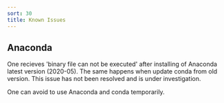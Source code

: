 ```yaml
---
sort: 30
title: Known Issues
---
```


## Anaconda

One recieves 'binary file can not be executed' after installing of Anaconda latest version (2020-05). 
The same happens when update conda from old version.
This issue has not been resolved and is under investigation.

One can avoid to use Anaconda and conda temporarily.
